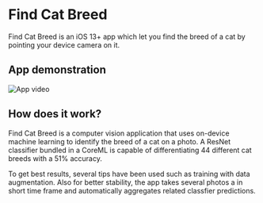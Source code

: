 # Find Cat Breed

Find Cat Breed is an iOS 13+ app which let you find the breed of a cat by pointing your device camera on it.

## App demonstration

![App video](app_demo.gif)

## How does it work?

Find Cat Breed is a computer vision application that uses on-device machine learning to identify the breed of a cat on a photo. A ResNet classifier bundled in a CoreML is capable of differentiating 44 different cat breeds with a 51% accuracy.

To get best results, several tips have been used such as training with data augmentation. Also for better stability, the app takes several photos a in short time frame and automatically aggregates related classfier predictions.
